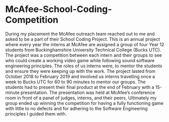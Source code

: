 # McAfee-School-Coding-Competition

During my placement the McAfee outreach team reached out to me and asked to be a part of their School Coding Project. 
This is an annual project where every year the interns at McAfee are assigned a group of four Year 12 students from Buckinghamshire University Technical College (Bucks UTC). 
The project was a competition between each intern and their groups to see who could create a working video game while following sound software engineering principles. 
The roles of us interns were, to mentor the students and ensure they were keeping up with the work. 
The project lasted from October 2018 to February 2019 and involved us interns travelling once a week to Bucks UTC for 60 to 90 minutes to mentor our groups. 
The students had to present their final product at the end of February with a 15-minute presentation. 
The presentation was held at McAfee’s conference room in front of a panel of judges, interns, and their peers. 
Ultimately my group ended up winning the competition for having a fully functioning game with little to no defects and for adhering to the Software Engineering principles 
I guided them with.
